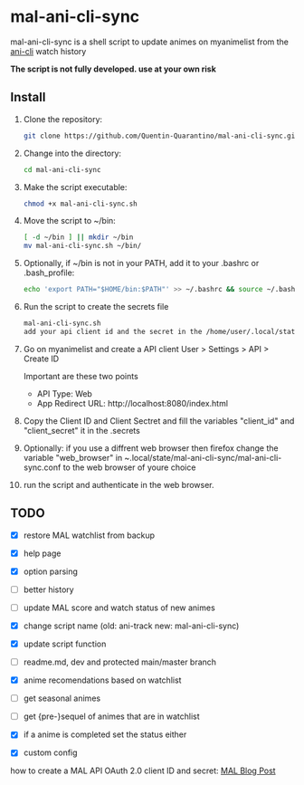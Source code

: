 # mal-ani-cli-sync
mal-ani-cli-sync is a shell script to update animes on myanimelist from the [ani-cli](https://github.com/pystardust/ani-cli/tree/master) watch history

**The script is not fully developed. use at your own risk**

## Install
1. Clone the repository:
    ```bash
    git clone https://github.com/Quentin-Quarantino/mal-ani-cli-sync.git
    ```

2. Change into the directory:
    ```bash
    cd mal-ani-cli-sync
    ```

3. Make the script executable:
    ```bash
    chmod +x mal-ani-cli-sync.sh
    ```

4. Move the script to ~/bin:
    ```bash
    [ -d ~/bin ] || mkdir ~/bin
    mv mal-ani-cli-sync.sh ~/bin/
    ```

5. Optionally, if ~/bin is not in your PATH, add it to your .bashrc or .bash_profile:
    ```bash
    echo 'export PATH="$HOME/bin:$PATH"' >> ~/.bashrc && source ~/.bashrc
    ```

6. Run the script to create the secrets file
    ```bash
    mal-ani-cli-sync.sh
    add your api client id and the secret in the /home/user/.local/state/mal-ani-cli-sync/.secrets and re-run the script
    ```

7. Go on myanimelist and create a API client
    User > Settings > API > Create ID

    Important are these two points
     - API Type: Web
     - App Redirect URL: http://localhost:8080/index.html

8. Copy the Client ID and Client Sectret and fill the variables "client_id" and "client_secret" it in the .secrets

9. Optionally: if you use a diffrent web browser then firefox change the variable "web_browser" in ~.local/state/mal-ani-cli-sync/mal-ani-cli-sync.conf to the web browser of youre choice

10. run the script and authenticate in the web browser.


## TODO
- [x] restore MAL watchlist from backup
- [x] help page
- [x] option parsing
- [ ] better history
- [ ] update MAL score and watch status of new animes
- [x] change script name (old: ani-track new: mal-ani-cli-sync)
- [x] update script function
- [ ] readme.md, dev and protected main/master branch
- [x] anime recomendations based on watchlist
- [ ] get seasonal animes
- [ ] get {pre-}sequel of animes that are in watchlist
- [x] if a anime is completed set the status either
- [x] custom config


how to create a MAL API OAuth 2.0 client ID and secret: [MAL Blog Post](https://myanimelist.net/blog.php?eid=835707)
